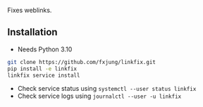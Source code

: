 Fixes weblinks.

## Installation
- Needs Python 3.10

```bash
git clone https://github.com/fxjung/linkfix.git
pip install -e linkfix
linkfix service install
```

- Check service status using `systemctl --user status linkfix`
- Check service logs using `journalctl --user -u linkfix`
